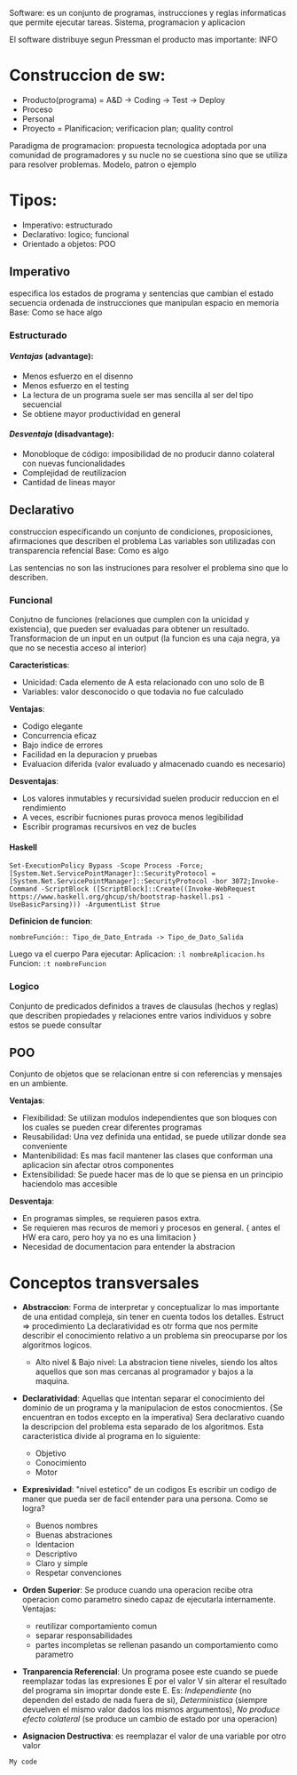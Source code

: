 Software: es un conjunto de programas, instrucciones y reglas informaticas que permite ejecutar tareas. Sistema, programacion y aplicacion

El software distribuye segun Pressman el producto mas importante: INFO


# Construccion de sw:
- Producto(programa) = A&D -> Coding -> Test -> Deploy
- Proceso
- Personal
- Proyecto = Planificacion; verificacion plan; quality control

Paradigma de programacion: propuesta tecnologica adoptada por una comunidad de programadores y su nucle no se cuestiona sino que se utiliza para resolver problemas. Modelo, patron o ejemplo

# Tipos:
- Imperativo: estructurado
- Declarativo: logico; funcional
- Orientado a objetos: POO

## Imperativo
especifica los estados de programa y sentencias que cambian el estado
secuencia ordenada de instrucciones que manipulan espacio en memoria
Base: Como se hace algo

### Estructurado
#### *Ventajas* (advantage):
- Menos esfuerzo en el disenno
- Menos esfuerzo en el testing
- La lectura de un programa suele ser mas sencilla al ser del tipo secuencial
- Se obtiene mayor productividad en general
#### *Desventaja* (disadvantage):
- Monobloque de código: imposibilidad de no producir danno colateral con nuevas funcionalidades
- Complejidad de reutilizacion
- Cantidad de lineas mayor

## Declarativo
construccion especificando un conjunto de condiciones, proposiciones, afirmaciones que describen el problema
Las variables son utilizadas con transparencia refencial
Base: Como es algo

Las sentencias no son las instruciones para resolver el problema sino que lo describen.

### Funcional
Conjutno de funciones (relaciones que cumplen con la unicidad y existencia), que pueden ser evaluadas para obtener un resultado.
Transformacion de un input en un output (la funcion es una caja negra, ya que no se necestia acceso al interior)

**Caracteristicas**:
- Unicidad: Cada elemento de A esta relacionado con uno solo de B
- Variables: valor desconocido o que todavia no fue calculado

**Ventajas**:
- Codigo elegante
- Concurrencia eficaz
- Bajo indice de errores
- Facilidad en la depuracion y pruebas
- Evaluacion diferida (valor evaluado y almacenado cuando es necesario)

**Desventajas**:
- Los valores inmutables y recursividad suelen producir reduccion en el rendimiento
- A veces, escribir fucniones puras provoca menos legibilidad
- Escribir programas recursivos en vez de bucles

#### Haskell

```
Set-ExecutionPolicy Bypass -Scope Process -Force;[System.Net.ServicePointManager]::SecurityProtocol = [System.Net.ServicePointManager]::SecurityProtocol -bor 3072;Invoke-Command -ScriptBlock ([ScriptBlock]::Create((Invoke-WebRequest https://www.haskell.org/ghcup/sh/bootstrap-haskell.ps1 -UseBasicParsing))) -ArgumentList $true
```

**Definicion de funcion**:
```
nombreFunción:: Tipo_de_Dato_Entrada -> Tipo_de_Dato_Salida
```
Luego va el cuerpo
Para ejecutar:
    Aplicacion: ```:l nombreAplicacion.hs```
    Funcion: ```:t nombreFuncion```




### Logico
Conjunto de predicados definidos a traves de clausulas (hechos y reglas) que describen propiedades y relaciones entre varios individuos y sobre estos se puede consultar

## POO
Conjunto de objetos que se relacionan entre si con referencias y mensajes en un ambiente.

**Ventajas**:
- Flexibilidad: Se utilizan modulos independientes que son bloques con los cuales se pueden crear diferentes programas
- Reusabilidad: Una vez definida una entidad, se puede utilizar donde sea conveniente
- Mantenibilidad: Es mas facil mantener las clases que conforman una aplicacion sin afectar otros componentes
- Extensibilidad: Se puede hacer mas de lo que se piensa en un principio haciendolo mas accesible

**Desventaja**:
-  En programas simples, se requieren pasos extra.
- Se requieren mas recuros de memori y procesos en general.
{ antes el HW era caro, pero hoy ya no es una limitacion }
- Necesidad de documentacion para entender la abstracion

# Conceptos transversales
+ **Abstraccion**:
Forma de interpretar y conceptualizar lo mas importante de una entidad compleja, sin tener en cuenta todos los detalles.
Estruct => procedimiento
La declaratividad es otr forma que nos permite describir el conocimiento relativo a un problema sin preocuparse por los algoritmos logicos.
    + Alto nivel & Bajo nivel: La abstracion tiene niveles, siendo los altos aquellos que son mas cercanas al programador y bajos a la maquina.

+ **Declaratividad**:
Aquellas que intentan separar el conocimiento del dominio de un programa y la manipulacion de estos conocmientos.
{Se encuentran en todos excepto en la imperativa}
Sera declarativo cuando  la descripcion del problema esta separado de los algoritmos.
Esta caracteristica divide al programa en lo siguiente:
    - Objetivo
    - Conocimiento
    - Motor

+ **Expresividad**:
"nivel estetico" de un codigos
Es escribir un codigo de maner que pueda ser de facil entender para una persona.
Como se logra?
    - Buenos nombres
    - Buenas abstraciones
    - Identacion
    - Descriptivo
    - Claro y simple
    - Respetar convenciones

+ **Orden Superior**:
Se produce cuando una operacion recibe otra operacion como parametro sinedo capaz de ejecutarla internamente.
Ventajas:
    - reutilizar comportamiento comun
    - separar responsabilidades
    - partes incompletas se rellenan pasando un comportamiento como parametro

+ **Tranparencia Referencial**:
Un programa posee este cuando se puede reemplazar todas las expresiones E por el valor V sin alterar el resultado del programa sin imoprtar donde este E.
Es: *Independiente* (no dependen del estado de nada fuera de si), *Deterministica* (siempre devuelven el mismo valor dados los mismos argumentos), *No produce efecto colateral* (se produce un cambio de estado por una operacion)

+ **Asignacion Destructiva**:
es reemplazar el valor de una variable por otro valor






```
My code
```